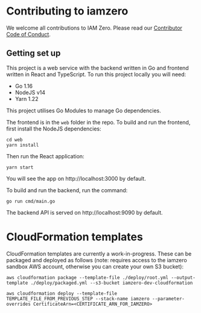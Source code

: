 # Contributing to iamzero

We welcome all contributions to IAM Zero. Please read our [Contributor Code of Conduct](./CODE_OF_CONDUCT.md).

## Getting set up

This project is a web service with the backend written in Go and frontend written in React and TypeScript. To run this project locally you will need:

- Go 1.16
- NodeJS v14
- Yarn 1.22

This project utilises Go Modules to manage Go dependencies.

The frontend is in the `web` folder in the repo. To build and run the frontend, first install the NodeJS dependencies:

```
cd web
yarn install
```

Then run the React application:

```
yarn start
```

You will see the app on http://localhost:3000 by default.

To build and run the backend, run the command:

```
go run cmd/main.go
```

The backend API is served on http://localhost:9090 by default.

# CloudFormation templates

CloudFormation templates are currently a work-in-progress. These can be packaged and deployed as follows (note: requires access to the iamzero sandbox AWS account, otherwise you can create your own S3 bucket):

```
aws cloudformation package --template-file ./deploy/root.yml --output-template ./deploy/packaged.yml --s3-bucket iamzero-dev-cloudformation

aws cloudformation deploy --template-file TEMPLATE_FILE_FROM_PREVIOUS_STEP --stack-name iamzero --parameter-overrides CertificateArn=<CERTIFICATE_ARN_FOR_IAMZERO>
```
